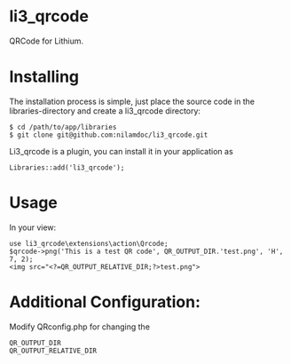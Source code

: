 li3_qrcode
==========

QRCode for Lithium. 

Installing
====
The installation process is simple, just place the source code in the libraries-directory and create a li3_qrcode directory:

    $ cd /path/to/app/libraries
    $ git clone git@github.com:nilamdoc/li3_qrcode.git

Li3_qrcode is a plugin, you can install it in your application as

    Libraries::add('li3_qrcode');
	
Usage
====

   In your view:
   
    use li3_qrcode\extensions\action\Qrcode;
    $qrcode->png('This is a test QR code', QR_OUTPUT_DIR.'test.png', 'H', 7, 2);
    <img src="<?=QR_OUTPUT_RELATIVE_DIR;?>test.png">

Additional Configuration:
====
Modify QRconfig.php for changing the 

    QR_OUTPUT_DIR
	QR_OUTPUT_RELATIVE_DIR
	